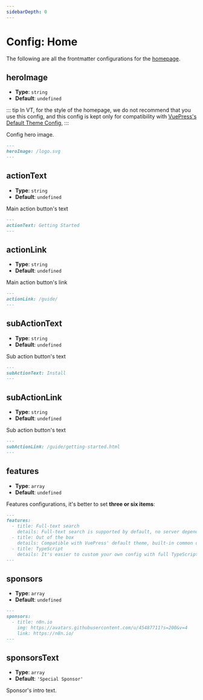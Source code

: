 ```yaml
---
sidebarDepth: 0
---
```


# Config: Home

The following are all the frontmatter configurations for the [homepage](../guide/home.md).

## heroImage

- **Type**: `string`
- **Default**: `undefined`

::: tip
In VT, for the style of the homepage, we do not recommend that you use this config, and this config is kept only for compatibility with [VuePress's Default Theme Config](https://vuepress.vuejs.org/theme/default-theme-config.html),
:::

Config hero image.

```md
---
heroImage: /logo.svg
---
```

## actionText

- **Type**: `string`
- **Default**: `undefined`

Main action button's text

```md
---
actionText: Getting Started
---
```

## actionLink

- **Type**: `string`
- **Default**: `undefined`

Main action button's link

```md
---
actionLink: /guide/
---
```

## subActionText

- **Type**: `string`
- **Default**: `undefined`

Sub action button's text

```md
---
subActionText: Install
---
```

## subActionLink

- **Type**: `string`
- **Default**: `undefined`

Sub action button's text

```md
---
subActionLink: /guide/getting-started.html
---
```

## features

- **Type**: `array`
- **Default**: `undefined`

Features configurations, it's better to set **three or six items**:

```md
---
features:
  - title: Full-text search
    details: Full-text search is supported by default, no server dependency, distinguishing locales.
  - title: Out of the box
    details: Compatible with VuePress' default theme, built-in common documentation features, e.g. i18n, Code Copy, TOC.
  - title: TypeScript
    details: It's easier to custom your own config with full TypeScript support.
---
```

## sponsors

- **Type**: `array`
- **Default**: `undefined`

```md
---
sponsors:
  - title: n8n.io
    img: https://avatars.githubusercontent.com/u/45487711?s=200&v=4
    link: https://n8n.io/
---
```

## sponsorsText

- **Type**: `array`
- **Default**: `'Special Sponsor'`

Sponsor's intro text.
